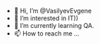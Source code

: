 - 👋 Hi, I’m @VasilyevEvgene
- 👀 I’m interested in IT))
- 🌱 I’m currently learning QA.
- 📫 How to reach me ...

<!---
VasilyevEvgene/VasilyevEvgene is a ✨ special ✨ repository because its `README.md` (this file) appears on your GitHub profile.
You can click the Preview link to take a look at your changes.
--->
